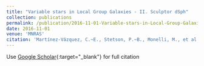 ```yaml
---
title: "Variable stars in Local Group Galaxies - II. Sculptor dSph"
collection: publications
permalink: /publication/2016-11-01-Variable-stars-in-Local-Group-Galaxies-II-Sculptor-dSph
date: 2016-11-01
venue: 'MNRAS'
citation: 'Martínez-Vázquez, C.~E., Stetson, P.~B., Monelli, M., et al. 2016, MNRAS, 462, 4349'
---
```

Use [Google Scholar](https://scholar.google.com/scholar?q=Variable+stars+in+Local+Group+Galaxies+++II.+Sculptor+dSph){:target="_blank"} for full citation
